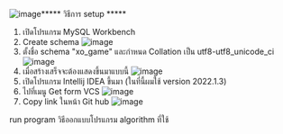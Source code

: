 ![image](https://github.com/blink1104/xo_game/assets/98315267/894a70b4-b8bc-44d9-a070-40300724aaa8)***** วิธีการ setup  *****
1. เปิดโปรแกรม MySQL Workbench
2. Create schema
   ![image](https://github.com/blink1104/xo_game/assets/98315267/902b7158-115a-4bea-bc55-ff017cd300cc)
4. ตั้งชื่อ schema "xo_game" และกำหนด Collation เป็น utf8-utf8_unicode_ci
   ![image](https://github.com/blink1104/xo_game/assets/98315267/5073a3a1-1082-49f4-81a3-ca71f910daaf)
5. เมื่อสร้างเสร็จจะต้องแสดงขึ้นมาแบบนี้
   ![image](https://github.com/blink1104/xo_game/assets/98315267/7b66f9d0-d92f-47bf-a4b7-c793129ea4f0)
6. เปิดโปรแกรม Intellij IDEA ขึ้นมา (ในที่นี้ผมใช้ version 2022.1.3)
7. ไปที่เมนู Get form VCS
   ![image](https://github.com/blink1104/xo_game/assets/98315267/7bce35f2-e02f-415f-ad26-5aaffd55d20b)
8. Copy link ในหน้า Git hub
   ![image](https://github.com/blink1104/xo_game/assets/98315267/279c25bd-529f-43df-9c22-90591b47c578)


run program
วิธีออกแบบโปรแกรม
algorithm ที่ใช้
